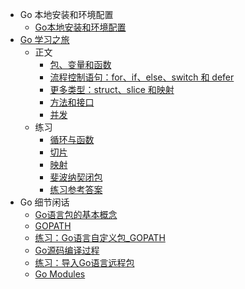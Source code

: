 <!-- _sidebar.md -->

- Go 本地安装和环境配置
  - [Go本地安装和环境配置](Go-local-environment-setting/Go-local-environment-setting.md)
- [Go 学习之旅](A-tour-of-Go/README.md)
  - 正文
    - [包、变量和函数](A-tour-of-Go/Packages-variables-and-functions.md)
    - [流程控制语句：for、if、else、switch 和 defer](A-tour-of-Go/Flow-control-statements.md)
    - [更多类型：struct、slice 和映射](A-tour-of-Go/Structs-slices-and-maps.md)
    - [方法和接口](A-tour-of-Go/Methods-and-interfaces.md)
    - [并发](A-tour-of-Go/Concurrency.md)
  - 练习
    - [循环与函数](A-tour-of-Go/Exercise-loops-and-Functions.md)
    - [切片](A-tour-of-Go/Exercise-slices.md)
    - [映射](A-tour-of-Go/Exercise-maps.md)
    - [斐波纳契闭包](A-tour-of-Go/Exercise-fibonaci-closure.md)
    - [练习参考答案](A-tour-of-Go/Exercise-answer.md)
- Go 细节闲话
  - [Go语言包的基本概念](Go-details/Packages.md)
  - [GOPATH](Go-details/GOPATH.md)
  - [练习：Go语言自定义包_GOPATH](Go-details/Define-import-packages-byGOPATH.md)
  - [Go源码编译过程](Go-details/Go-compile.md)
  - [练习：导入Go语言远程包](Go-details/Import-remote-pakcages.md)
  - [Go Modules](Go-details/Go-Modules.md)
